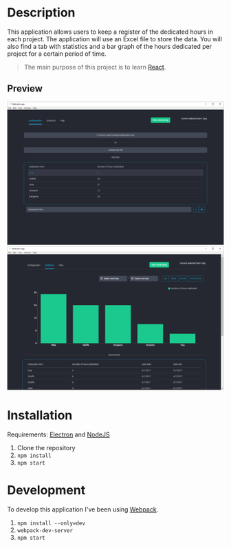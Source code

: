 # Description
This application allows users to keep a register of the dedicated hours in each project. The application will use an Excel file to store the data. 
You will also find a tab with statistics and a bar graph of the hours dedicated per project for a certain period of time. 
> The main purpose of this project is to learn [React](https://facebook.github.io/react/). 

## Preview 
![](https://github.com/JoanBoronat/dedicationapp/blob/master/preview/dedicationapp%20(1).png)
![](https://github.com/JoanBoronat/dedicationapp/blob/master/preview/dedicationapp%20(2).png)

# Installation 
Requirements: [Electron](https://electron.atom.io/) and [NodeJS](https://nodejs.org/es/)

1. Clone the repository
2. `npm install`
3. `npm start`

# Development
To develop this application I've been using [Webpack](https://webpack.js.org/).

1. `npm install --only=dev`
2. `webpack-dev-server`
3. `npm start`

